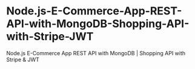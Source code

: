 # Node.js-E-Commerce-App-REST-API-with-MongoDB-Shopping-API-with-Stripe-JWT
Node.js E-Commerce App REST API with MongoDB | Shopping API with Stripe &amp; JWT
